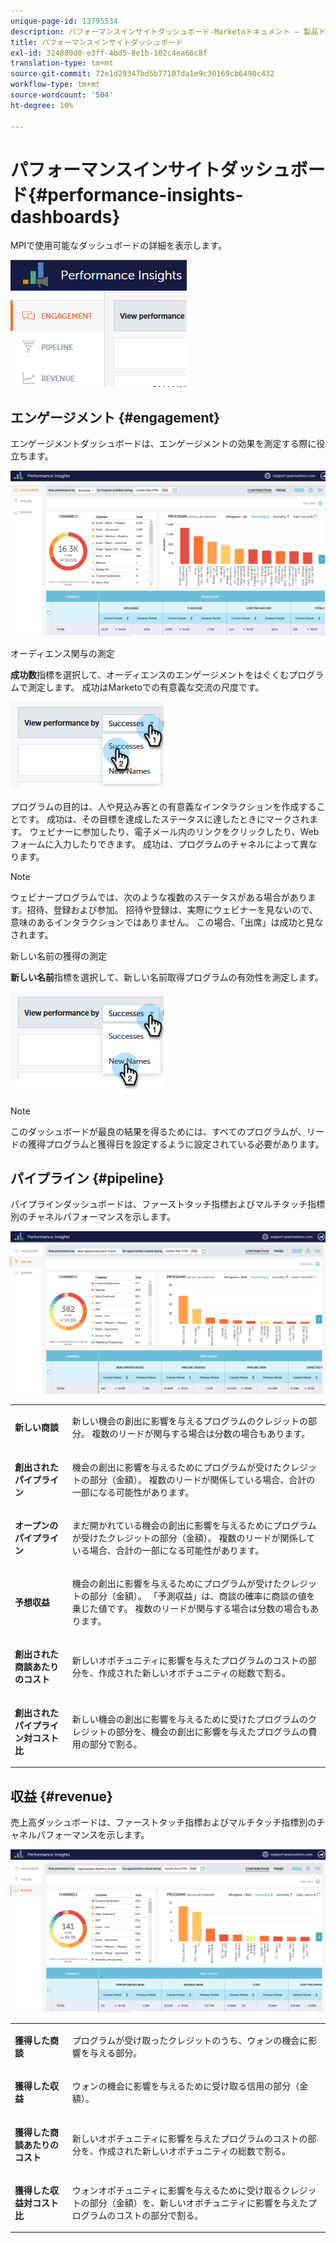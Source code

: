```yaml
---
unique-page-id: 13795534
description: パフォーマンスインサイトダッシュボード-Marketoドキュメント — 製品ドキュメント
title: パフォーマンスインサイトダッシュボード
exl-id: 324880d0-e3ff-4bd5-8e1b-102c4ea66c8f
translation-type: tm+mt
source-git-commit: 72e1d29347bd5b77107da1e9c30169cb6490c432
workflow-type: tm+mt
source-wordcount: '504'
ht-degree: 10%

---
```


# パフォーマンスインサイトダッシュボード{#performance-insights-dashboards}

MPIで使用可能なダッシュボードの詳細を表示します。

![](assets/1-4.png)

## エンゲージメント {#engagement}

エンゲージメントダッシュボードは、エンゲージメントの効果を測定する際に役立ちます。

![](assets/two-3.png)

オーディエンス関与の測定

**成功数**&#x200B;指標を選択して、オーディエンスのエンゲージメントをはぐくむプログラムで測定します。 成功はMarketoでの有意義な交流の尺度です。

![](assets/3-4.png)

プログラムの目的は、人や見込み客との有意義なインタラクションを作成することです。 成功は、その目標を達成したステータスに達したときにマークされます。 ウェビナーに参加したり、電子メール内のリンクをクリックしたり、Webフォームに入力したりできます。 成功は、プログラムのチャネルによって異なります。

>[!NOTE]
>
>ウェビナープログラムでは、次のような複数のステータスがある場合があります。招待、登録および参加。 招待や登録は、実際にウェビナーを見ないので、意味のあるインタラクションではありません。 この場合、「出席」は成功と見なされます。

新しい名前の獲得の測定

**新しい名前**&#x200B;指標を選択して、新しい名前取得プログラムの有効性を測定します。

![](assets/4-3.png)

>[!NOTE]
>
>このダッシュボードが最良の結果を得るためには、すべてのプログラムが、リードの獲得プログラムと獲得日を設定するように設定されている必要があります。

## パイプライン {#pipeline}

パイプラインダッシュボードは、ファーストタッチ指標およびマルチタッチ指標別のチャネルパフォーマンスを示します。

![](assets/five-1.png)

<table> 
 <tbody> 
  <tr> 
   <td><p><strong>新しい商談</strong></p></td> 
   <td><p>新しい機会の創出に影響を与えるプログラムのクレジットの部分。 複数のリードが関与する場合は分数の場合もあります。</p></td> 
  </tr> 
  <tr> 
   <td><p><strong>創出されたパイプライン</strong></p></td> 
   <td><p>機会の創出に影響を与えるためにプログラムが受けたクレジットの部分（金額）。 複数のリードが関係している場合、合計の一部になる可能性があります。</p></td> 
  </tr> 
  <tr> 
   <td><p><strong>オープンのパイプライン</strong></p></td> 
   <td><p>まだ開かれている機会の創出に影響を与えるためにプログラムが受けたクレジットの部分（金額）。 複数のリードが関係している場合、合計の一部になる可能性があります。</p></td> 
  </tr> 
  <tr> 
   <td><p><strong>予想収益</strong></p></td> 
   <td><p>機会の創出に影響を与えるためにプログラムが受けたクレジットの部分（金額）。 「予測収益」は、商談の確率に商談の値を乗じた値です。 複数のリードが関与する場合は分数の場合もあります。</p></td> 
  </tr> 
  <tr> 
   <td><p><strong>創出された商談あたりのコスト</strong></p></td> 
   <td><p>新しいオポチュニティに影響を与えたプログラムのコストの部分を、作成された新しいオポチュニティの総数で割る。</p></td> 
  </tr> 
  <tr> 
   <td><p><strong>創出されたパイプライン対コスト比</strong></p></td> 
   <td><p>新しい機会の創出に影響を与えるために受けたプログラムのクレジットの部分を、機会の創出に影響を与えたプログラムの費用の部分で割る。</p></td> 
  </tr> 
 </tbody> 
</table>

## 収益 {#revenue}

売上高ダッシュボードは、ファーストタッチ指標およびマルチタッチ指標別のチャネルパフォーマンスを示します。

![](assets/six-1.png)

<table> 
 <tbody> 
  <tr> 
   <td><p><strong>獲得した商談</strong></p></td> 
   <td><p>プログラムが受け取ったクレジットのうち、ウォンの機会に影響を与える部分。</p></td> 
  </tr> 
  <tr> 
   <td><p><strong>獲得した収益</strong></p></td> 
   <td><p>ウォンの機会に影響を与えるために受け取る信用の部分（金額）。</p></td> 
  </tr> 
  <tr> 
   <td><p><strong>獲得した商談あたりのコスト</strong></p></td> 
   <td><p>新しいオポチュニティに影響を与えたプログラムのコストの部分を、作成された新しいオポチュニティの総数で割る。</p></td> 
  </tr> 
  <tr> 
   <td><p><strong>獲得した収益対コスト比</strong></p></td> 
   <td><p>ウォンオポチュニティに影響を与えるために受け取るクレジットの部分（金額）を、新しいオポチュニティに影響を与えたプログラムのコストの部分で割る。</p></td> 
  </tr> 
 </tbody> 
</table>
